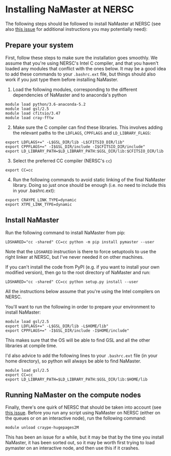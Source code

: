 # Installing NaMaster at NERSC

The following steps should be followed to install NaMaster at NERSC (see also [this issue](https://github.com/LSSTDESC/NaMaster/issues/62) for additional instructions you may potentially need):

## Prepare your system
First, follow these steps to make sure the installation goes smoothly. We assume that you're using NERSC's Intel C compiler, and that you haven't loaded any modules that conflict with the ones below. It may be a good idea to add these commands to your `.bashrc.ext` file, but things should also work if you just type them before installing NaMaster.

1. Load the following modules, corresponding to the different dependencies of NaMaster and to anaconda's python
```
module load python/3.6-anaconda-5.2
module load gsl/2.5
module load cfitsio/3.47
module load cray-fftw
```

2. Make sure the C compiler can find these libraries. This involves adding the relevant paths to the `LDFLAGS`, `CPPFLAGS` and `LD_LIBRARY_FLAGS`:
```
export LDFLAGS+=" -L$GSL_DIR/lib -L$CFITSIO_DIR/lib"
export CPPFLAGS+=" -I$GSL_DIR/include -I$CFITSIO_DIR/include"
export LD_LIBRARY_PATH=$LD_LIBRARY_PATH:$GSL_DIR/lib:$CFITSIO_DIR/lib
```

3. Select the preferred CC compiler (NERSC's `cc`)
```
export CC=cc
```

4. Run the following commands to avoid static linking of the final NaMaster library. Doing so just once should be enough (i.e. no need to include this in your .bashrc.ext):
```
export CRAYPE_LINK_TYPE=dynamic
export XTPE_LINK_TYPE=dynamic
```

## Install NaMaster
Run the following command to install NaMaster from pip:
```
LDSHARED="cc -shared" CC=cc python -m pip install pymaster --user
```
Note that the `LDSHARED` instruction is there to force setuptools to use the right linker at NERSC, but I've never needed it on other machines.

If you can't install the code from PyPI (e.g. if you want to install your own modified version), then go to the root directory of  NaMaster and run:
```
LDSHARED="cc -shared" CC=cc python setup.py install --user
```

All the instructions below assume that you're using the Intel compilers on NERSC.

You'll want to run the following in order to prepare your environment to install NaMaster:
```
module load gsl/2.5
export LDFLAGS+=" -L$GSL_DIR/lib -L$HOME/lib"
export CPPFLAGS+=" -I$GSL_DIR/include -I$HOME/include"
```
This makes sure that the OS will be able to find GSL and all the other libraries at compile time.

I'd also advice to add the following lines to your `.bashrc.ext` file (in your home directory), so python will always be able to find NaMaster.
```
module load gsl/2.5
export CC=cc
export LD_LIBRARY_PATH=$LD_LIBRARY_PATH:$GSL_DIR/lib:$HOME/lib
```

## Running NaMaster on the compute nodes
Finally, there's one quirk of NERSC that should be taken into account (see [this issue](https://github.com/LSSTDESC/NaMaster/issues/62). Before you run any script using NaMaster on NERSC (either on the queues or on an interactive node), run the following command:
```
module unload craype-hugepages2M
```

This has been an issue for a while, but it may be that by the time you install NaMaster, it has been sorted out, so it may be worth first trying to load pymaster on an interactive node, and then use this if it crashes.
